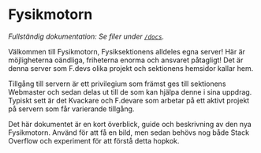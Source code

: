 # Fysikmotorn
*Fullständig dokumentation: Se filer under [`/docs`](/docs/).*

Välkommen till Fysikmotorn, Fysiksektionens alldeles egna server! Här är möjligheterna oändliga, friheterna enorma och ansvaret påtagligt! Det är denna server som F.devs olika projekt och sektionens hemsidor kallar hem.

Tillgång till servern är ett privilegium som främst ges till sektionens Webmaster och sedan delas ut till de som kan hjälpa denne i sina uppdrag. Typiskt sett är det Kvackare och F.devare som arbetar på ett aktivt projekt på servern som får varierande tillgång.

Det här dokumentet är en kort överblick, guide och beskrivning av den nya Fysikmotorn. Använd för att få en bild, men sedan behövs nog både Stack Overflow och experiment för att förstå detta hopkok.
